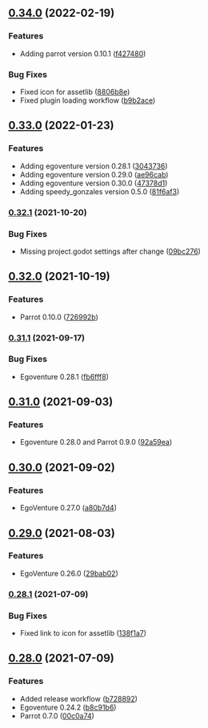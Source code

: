 ## [0.34.0](https://github.com/deep-entertainment/egoventure-game-template/compare/0.33.0...0.34.0) (2022-02-19)


### Features

* Adding parrot version 0.10.1 ([f427480](https://github.com/deep-entertainment/egoventure-game-template/commit/f427480f4dcbd6cb16655952e3e8f9cd66bef707))


### Bug Fixes

* Fixed icon for assetlib ([8806b8e](https://github.com/deep-entertainment/egoventure-game-template/commit/8806b8e0baf714681026573778d8e3306c0e8d95))
* Fixed plugin loading workflow ([b9b2ace](https://github.com/deep-entertainment/egoventure-game-template/commit/b9b2ace62e3ed5455369340b8761c2bc8e1ca4a2))



## [0.33.0](https://github.com/deep-entertainment/egoventure-game-template/compare/0.32.1...0.33.0) (2022-01-23)


### Features

* Adding egoventure version 0.28.1 ([3043736](https://github.com/deep-entertainment/egoventure-game-template/commit/3043736b655505e258bc3e39641f62211ba3632e))
* Adding egoventure version 0.29.0 ([ae96cab](https://github.com/deep-entertainment/egoventure-game-template/commit/ae96cab5ddf8f39f6d6f27ed16c27ff872d7edb7))
* Adding egoventure version 0.30.0 ([47378d1](https://github.com/deep-entertainment/egoventure-game-template/commit/47378d14c581525f04f47944f29e58396c06f423))
* Adding speedy_gonzales version 0.5.0 ([81f6af3](https://github.com/deep-entertainment/egoventure-game-template/commit/81f6af3712097afcfd544c62a60212484bcd7fd5))



### [0.32.1](https://github.com/deep-entertainment/egoventure-game-template/compare/0.32.0...0.32.1) (2021-10-20)


### Bug Fixes

* Missing project.godot settings after change ([09bc276](https://github.com/deep-entertainment/egoventure-game-template/commit/09bc27689f39c9993b77bb6b6bc821ad432e1664))



## [0.32.0](https://github.com/deep-entertainment/egoventure-game-template/compare/0.31.1...0.32.0) (2021-10-19)


### Features

* Parrot 0.10.0 ([726992b](https://github.com/deep-entertainment/egoventure-game-template/commit/726992bc58bbeb6df863be17c8bc30c4bb3f368c))



### [0.31.1](https://github.com/deep-entertainment/egoventure-game-template/compare/0.31.0...0.31.1) (2021-09-17)


### Bug Fixes

* Egoventure 0.28.1 ([fb6fff8](https://github.com/deep-entertainment/egoventure-game-template/commit/fb6fff8c83c8a44e719804fa5227a17d27dee953))



## [0.31.0](https://github.com/deep-entertainment/egoventure-game-template/compare/0.30.0...0.31.0) (2021-09-03)


### Features

* Egoventure 0.28.0 and Parrot 0.9.0 ([92a59ea](https://github.com/deep-entertainment/egoventure-game-template/commit/92a59ea3a167c7c9988af2086ea0599cc44718d4))



## [0.30.0](https://github.com/deep-entertainment/egoventure-game-template/compare/0.29.0...0.30.0) (2021-09-02)


### Features

* EgoVenture 0.27.0 ([a80b7d4](https://github.com/deep-entertainment/egoventure-game-template/commit/a80b7d4170977f1aeeadfee5dc4a923bb0173466))



## [0.29.0](https://github.com/deep-entertainment/egoventure-game-template/compare/0.28.1...0.29.0) (2021-08-03)


### Features

* EgoVenture 0.26.0 ([29bab02](https://github.com/deep-entertainment/egoventure-game-template/commit/29bab023a6c7a57a799aeda2d21966f81ed1cb08))



### [0.28.1](https://github.com/deep-entertainment/egoventure-game-template/compare/0.28.0...0.28.1) (2021-07-09)


### Bug Fixes

* Fixed link to icon for assetlib ([138f1a7](https://github.com/deep-entertainment/egoventure-game-template/commit/138f1a754dfe543040d078e3eaafab76fdb33704))



## [0.28.0](https://github.com/deep-entertainment/egoventure-game-template/compare/0.27.0...0.28.0) (2021-07-09)


### Features

* Added release workflow ([b728892](https://github.com/deep-entertainment/egoventure-game-template/commit/b72889230b6d8bfd7239a2ee4709eb93d0f0bdff))
* Egoventure 0.24.2 ([b8c91b6](https://github.com/deep-entertainment/egoventure-game-template/commit/b8c91b6f2651a61071c6274de2547930abe5c4ee))
* Parrot 0.7.0 ([00c0a74](https://github.com/deep-entertainment/egoventure-game-template/commit/00c0a7477527bcf370dfe508dfafb687f9205a47))
